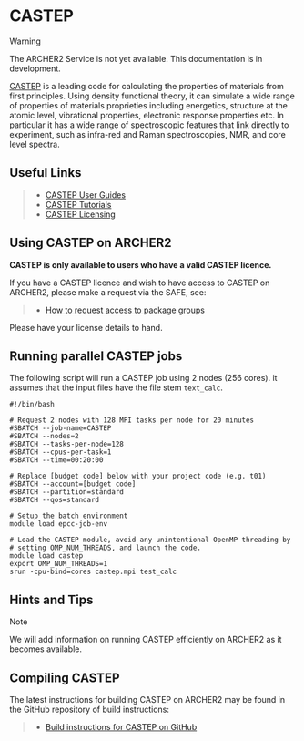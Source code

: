 # CASTEP

<div class="warning">

<div class="admonition-title">

Warning

</div>

The ARCHER2 Service is not yet available. This documentation is in
development.

</div>

[CASTEP](http://www.castep.org) is a leading code for calculating the
properties of materials from first principles. Using density functional
theory, it can simulate a wide range of properties of materials
proprieties including energetics, structure at the atomic level,
vibrational properties, electronic response properties etc. In
particular it has a wide range of spectroscopic features that link
directly to experiment, such as infra-red and Raman spectroscopies, NMR,
and core level spectra.

## Useful Links

>   - [CASTEP User Guides](http://www.castep.org/CASTEP/Documentation)
>   - [CASTEP Tutorials](http://www.castep.org/CASTEP/OnlineTutorials)
>   - [CASTEP Licensing](http://www.castep.org/CASTEP/GettingCASTEP)

## Using CASTEP on ARCHER2

**CASTEP is only available to users who have a valid CASTEP licence.**

If you have a CASTEP licence and wish to have access to CASTEP on
ARCHER2, please make a request via the SAFE, see:

>   - [How to request access to package
>     groups](https://epcced.github.io/safe-docs/safe-for-users/#how-to-request-access-to-a-package-group)

Please have your license details to hand.

## Running parallel CASTEP jobs

The following script will run a CASTEP job using 2 nodes (256 cores). it
assumes that the input files have the file stem `text_calc`.

    #!/bin/bash
    
    # Request 2 nodes with 128 MPI tasks per node for 20 minutes
    #SBATCH --job-name=CASTEP
    #SBATCH --nodes=2
    #SBATCH --tasks-per-node=128
    #SBATCH --cpus-per-task=1
    #SBATCH --time=00:20:00
    
    # Replace [budget code] below with your project code (e.g. t01)
    #SBATCH --account=[budget code]
    #SBATCH --partition=standard
    #SBATCH --qos=standard
    
    # Setup the batch environment
    module load epcc-job-env
    
    # Load the CASTEP module, avoid any unintentional OpenMP threading by
    # setting OMP_NUM_THREADS, and launch the code.
    module load castep
    export OMP_NUM_THREADS=1
    srun -cpu-bind=cores castep.mpi test_calc

## Hints and Tips

<div class="note">

<div class="admonition-title">

Note

</div>

We will add information on running CASTEP efficiently on ARCHER2 as it
becomes available.

</div>

## Compiling CASTEP

The latest instructions for building CASTEP on ARCHER2 may be found in
the GitHub repository of build instructions:

>   - [Build instructions for CASTEP on
>     GitHub](https://github.com/hpc-uk/build-instructions/tree/master/CASTEP)
